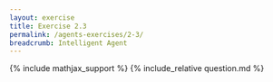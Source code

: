 ```yaml
---
layout: exercise
title: Exercise 2.3
permalink: /agents-exercises/2-3/
breadcrumb: Intelligent Agent
---
```


{% include mathjax_support %}
{% include_relative question.md %}
